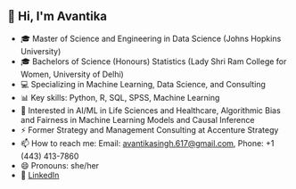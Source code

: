 ## 👋 Hi, I'm Avantika
- 🎓 Master of Science and Engineering in Data Science (Johns Hopkins University)
- 🎓 Bachelors of Science (Honours) Statistics (Lady Shri Ram College for Women, University of Delhi)
- 💻 Specializing in Machine Learning, Data Science, and Consulting
- 📊 Key skills: Python, R, SQL, SPSS, Machine Learning
- 🏥 Interested in AI/ML in Life Sciences and Healthcare, Algorithmic Bias and Fairness in Machine Learning Models and Causal Inference
- ⚡ Former Strategy and Management Consulting at Accenture Strategy
- 📫 How to reach me: Email: avantikasingh.617@gmail.com, Phone: +1 (443) 413-7860
- 😄 Pronouns: she/her
- 🔗 [LinkedIn](https://www.linkedin.com/in/avantika-singh-2a5996155/) 

<!--
**Ava-00/Ava-00** is a ✨ _special_ ✨ repository because its `README.md` (this file) appears on your GitHub profile.

Here are some ideas to get you started:

- 🔭 I’m currently working on optimizing ML solutions for healthcare, algorithmic bias and fairness in machine learning models and causal inference
- 🌱 I’m currently learning more Bayesian statistics and AI/ML projects
- 👯 I’m looking to collaborate on ...
- 🤔 I’m looking for help with ...
- 💬 Ask me about ...
- 📫 How to reach me: ...
- 😄 Pronouns: she/her
- ⚡ Fun fact: ...
-->
